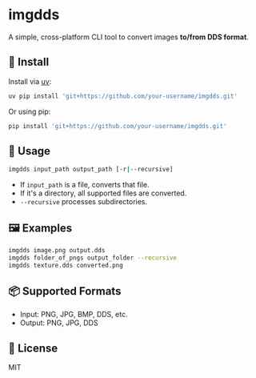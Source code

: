 # imgdds

A simple, cross-platform CLI tool to convert images **to/from DDS format**.

## 🔧 Install

Install via [uv](https://github.com/astral-sh/uv):

```bash
uv pip install 'git+https://github.com/your-username/imgdds.git'
```

Or using pip:

```bash
pip install 'git+https://github.com/your-username/imgdds.git'
```

## 🚀 Usage

```bash
imgdds input_path output_path [-r|--recursive]
```

- If `input_path` is a file, converts that file.
- If it's a directory, all supported files are converted.
- `--recursive` processes subdirectories.

## 🖼️ Examples

```bash
imgdds image.png output.dds
imgdds folder_of_pngs output_folder --recursive
imgdds texture.dds converted.png
```

## 📦 Supported Formats

- Input: PNG, JPG, BMP, DDS, etc.
- Output: PNG, JPG, DDS

## 📄 License

MIT
